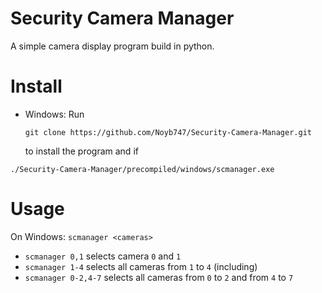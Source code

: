 # Security Camera Manager

A simple camera display program build in python.

# Install
* Windows: Run 
  ```
  git clone https://github.com/Noyb747/Security-Camera-Manager.git
  ```
  to install the program and if 

```./Security-Camera-Manager/precompiled/windows/scmanager.exe``` 

# Usage
On Windows: ```scmanager <cameras>```
* ```scmanager 0,1``` selects camera ```0``` and ```1```
* ```scmanager 1-4``` selects all cameras from ```1``` to ```4``` (including)
* ```scmanager 0-2,4-7``` selects all cameras from ```0``` to ```2``` and from ```4``` to ```7```
